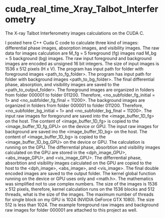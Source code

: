 # cuda_real_time_Xray_Talbot_Interferometry
The X-ray Talbot Interferometry images calculations on the CUDA C. 

I posted here C++ Cuda C code to calculate three kind of images: differential phase images, absorption images, and visibility images. The raw data for images calculation are M_fg = 5 foreground (fg) images nad M_bg = 5 background (bg) images. The raw input foreground and background images are encoded as unsigned 16 bit integers. The size of input images is 1536 x 512 pixels (H x V). The program has input path for folder with foreground images <path_to_fg_folder>. The program has input path for folder with background images <path_to_bg_folder>. The final differential phase, absorption, and visibility images are saved to the <path_to_output_folder>. The foreground images are organized in folders from folder 000001 to folder 011200. Therefore, <no_subfolder_fg_initial = 1> and <no_subfolder_fg_final = 11200>. The background images are organized in folders from folder 000001 to folder 011200. Therefore, <no_subfolder_bg_initial = 1> and <no_subfolder_bg_final = 11200>. The input raw images for foregorund are saved into the <image_buffer_1D_fg> on the host. The content of <image_buffer_1D_fg> is copied to the <image_buffer_1D_fg_GPU> on the device or GPU. The input raw images for background are saved ino the <image_buffer_1D_bg> on the host. The content of <image_buffer_1D_bg> is copied to the <image_buffer_1D_bg_GPU> on the device or GPU. The calculation is running on the GPU. The differrential phase, absorbtion and visibility images calculated on the GPU are stored in the <dph_image_GPU>, <abs_image_GPU>, and <vis_image_GPU>. The differrential phase, absorbtion and visibility images calculated on the GPU are copied to the host to the <dph_image>, <abs_image>, and <vis_image>. The final double encoded images are saved to the output folder. The kernel global function running on the device or GPU uses only and <math.h>. The mathematics was simplified not to use complex numbers. The size of the images is 1536 x 512 pixels, therefore, kernel calculation runs on the 1536 blocks and 512 threads, what is the size of the images. The maximum number of threads for single block on my GPU is 1024 (NVIDIA GeForce GTX 1080). The size 512 is less than 1024. The example foreground raw images and background raw images for folder 000001 are attached to this project as well.
